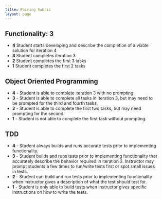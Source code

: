 ```yaml
---
title: Pairing Rubric
layout: page
---
```



## Functionality: 3

  * **4** Student starts developing and describe the completion of a viable solution for iteration 4
  * **3** Student completes iteration 3
  * **2** Student completes the first 3 tasks
  * **1** Student completes the first 2 tasks

## Object Oriented Programming

  * **4** - Student is able to complete iteration 3 with no prompting.
  * **3** - Student is able to complete all tasks in iteration 3, but may need to be prompted for the third and fourth tasks.
  * **2** - Student is able to complete the first two tasks, but may need prompting for the second.
  * **1** - Student is not able to complete the first task without prompting.

## TDD

  * **4** - Student always builds and runs accurate tests prior to implementing functionality.
  * **3** - Student builds and runs tests prior to implementing functionality that accurately describe the behavior required in iteration 3. Instructor may prompt students a few times to run/write tests first or spot small issues in tests.
  * **2** - Student can build and run tests prior to implementing functionality when instructor gives a description of what the test should test for.
  * **1** - Student is only able to build tests when instructor gives specific instructions on how to write the tests.
